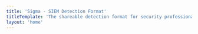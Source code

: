 ```yaml
---
title: 'Sigma - SIEM Detection Format'
titleTemplate: 'The shareable detection format for security professionals.'
layout: 'home'
---
```

